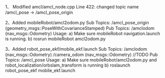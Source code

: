 1、 Modified amcl/amcl_node.cpp
     Line 422: changed topic name
     /amcl_pose -> /amcl_pose_origin

2、Added mobileRobot/amcl2odom.py
     Sub Topics:
          /amcl_pose_origin (geometry_msgs::PoseWithCovarianceStamped)
     Pub Topics:
          /amclodom (nav_msgs::Odometry)
     Usage:
          a) Make sure mobileRobot navigation.launch is running.
          b) rosrun mobileRobot amcl2odom.py

3、Added robot_pose_ekf/mobile_ekf.launch
     Sub Topics:
          /amclodom (nav_msgs::Odometry)
          /camera_odom (nav_msgs::Odometry)  //TODO
     Pub Topics:
          /amcl_pose
     Usage:
          a) Make sure mobileRobot/amcl2odom.py and robot_localization/orbslam_transform is running
          b) roslaunch robot_pose_ekf mobile_ekf.launch
